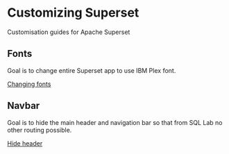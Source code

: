 # Customizing Superset
Customisation guides for Apache Superset

## Fonts
Goal is to change entire Superset app to use IBM Plex font.

[Changing fonts](fonts.md)

## Navbar
Goal is to hide the main header and navigation bar so that from SQL Lab no other routing possible.

[Hide header](navbar.md)
